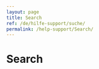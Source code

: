```yaml
---
layout: page
title: Search
ref: /de/hilfe-support/suche/
permalink: /help-support/Search/
---
```


<h1>Search</h1><function name="Composite.AspNet.LoadUserControl">
  <param name="Path" value="~/Frontend/Custom/Web/Forms/Controls/Search.ascx" />
</function>